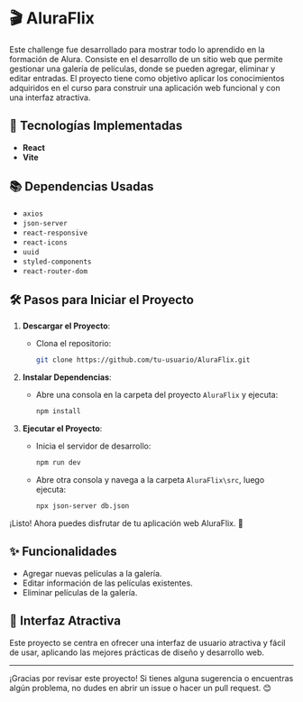 # 🎬 AluraFlix

Este challenge fue desarrollado para mostrar todo lo aprendido en la formación de Alura. Consiste en el desarrollo de un sitio web que permite gestionar una galería de películas, donde se pueden agregar, eliminar y editar entradas. El proyecto tiene como objetivo aplicar los conocimientos adquiridos en el curso para construir una aplicación web funcional y con una interfaz atractiva.

## 🚀 Tecnologías Implementadas

- **React**
- **Vite**

## 📚 Dependencias Usadas

- `axios`
- `json-server`
- `react-responsive`
- `react-icons`
- `uuid`
- `styled-components`
- `react-router-dom`

## 🛠️ Pasos para Iniciar el Proyecto

1. **Descargar el Proyecto**:
   - Clona el repositorio:
     ```bash
     git clone https://github.com/tu-usuario/AluraFlix.git
     ```

2. **Instalar Dependencias**:
   - Abre una consola en la carpeta del proyecto `AluraFlix` y ejecuta:
     ```bash
     npm install
     ```

3. **Ejecutar el Proyecto**:
   - Inicia el servidor de desarrollo:
     ```bash
     npm run dev
     ```
   - Abre otra consola y navega a la carpeta `AluraFlix\src`, luego ejecuta:
     ```bash
     npx json-server db.json
     ```

¡Listo! Ahora puedes disfrutar de tu aplicación web AluraFlix. 🎉

## ✨ Funcionalidades

- Agregar nuevas películas a la galería.
- Editar información de las películas existentes.
- Eliminar películas de la galería.

## 🎨 Interfaz Atractiva

Este proyecto se centra en ofrecer una interfaz de usuario atractiva y fácil de usar, aplicando las mejores prácticas de diseño y desarrollo web.

---

¡Gracias por revisar este proyecto! Si tienes alguna sugerencia o encuentras algún problema, no dudes en abrir un issue o hacer un pull request. 😊
